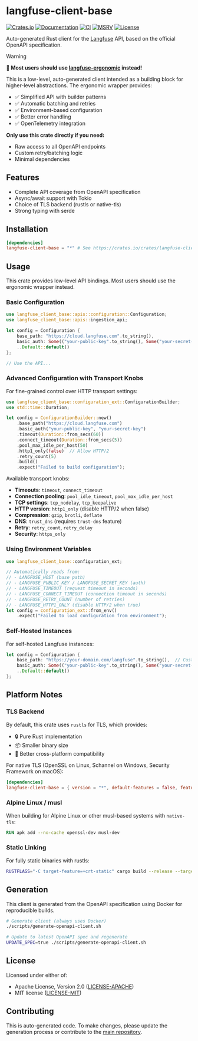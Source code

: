 # langfuse-client-base

[![Crates.io](https://img.shields.io/crates/v/langfuse-client-base.svg)](https://crates.io/crates/langfuse-client-base)
[![Documentation](https://docs.rs/langfuse-client-base/badge.svg)](https://docs.rs/langfuse-client-base)
[![CI](https://github.com/genai-rs/langfuse-client-base/workflows/CI/badge.svg)](https://github.com/genai-rs/langfuse-client-base/actions)
[![MSRV](https://img.shields.io/badge/MSRV-1.82.0-blue)](https://releases.rs/docs/1.82.0/)
[![License](https://img.shields.io/crates/l/langfuse-client-base)](./LICENSE-MIT)

Auto-generated Rust client for the [Langfuse](https://langfuse.com) API, based on the official OpenAPI specification.

> [!WARNING]
> **🚀 Most users should use [langfuse-ergonomic](https://github.com/genai-rs/langfuse-ergonomic) instead!**
> 
> This is a low-level, auto-generated client intended as a building block for higher-level abstractions.
> The ergonomic wrapper provides:
> - ✅ Simplified API with builder patterns
> - ✅ Automatic batching and retries
> - ✅ Environment-based configuration
> - ✅ Better error handling
> - ✅ OpenTelemetry integration
>
> **Only use this crate directly if you need:**
> - Raw access to all OpenAPI endpoints
> - Custom retry/batching logic
> - Minimal dependencies

## Features

- Complete API coverage from OpenAPI specification
- Async/await support with Tokio
- Choice of TLS backend (rustls or native-tls)
- Strong typing with serde

## Installation

```toml
[dependencies]
langfuse-client-base = "*" # See https://crates.io/crates/langfuse-client-base for latest version
```

## Usage

This crate provides low-level API bindings. Most users should use the ergonomic wrapper instead.

### Basic Configuration

```rust
use langfuse_client_base::apis::configuration::Configuration;
use langfuse_client_base::apis::ingestion_api;

let config = Configuration {
    base_path: "https://cloud.langfuse.com".to_string(),
    basic_auth: Some(("your-public-key".to_string(), Some("your-secret-key".to_string()))),
    ..Default::default()
};

// Use the API...
```

### Advanced Configuration with Transport Knobs

For fine-grained control over HTTP transport settings:

```rust
use langfuse_client_base::configuration_ext::ConfigurationBuilder;
use std::time::Duration;

let config = ConfigurationBuilder::new()
    .base_path("https://cloud.langfuse.com")
    .basic_auth("your-public-key", "your-secret-key")
    .timeout(Duration::from_secs(60))
    .connect_timeout(Duration::from_secs(5))
    .pool_max_idle_per_host(50)
    .http1_only(false)  // Allow HTTP/2
    .retry_count(5)
    .build()
    .expect("Failed to build configuration");
```

Available transport knobs:
- **Timeouts**: `timeout`, `connect_timeout`
- **Connection pooling**: `pool_idle_timeout`, `pool_max_idle_per_host`
- **TCP settings**: `tcp_nodelay`, `tcp_keepalive`
- **HTTP version**: `http1_only` (disable HTTP/2 when false)
- **Compression**: `gzip`, `brotli`, `deflate`
- **DNS**: `trust_dns` (requires `trust-dns` feature)
- **Retry**: `retry_count`, `retry_delay`
- **Security**: `https_only`

### Using Environment Variables

```rust
use langfuse_client_base::configuration_ext;

// Automatically reads from:
// - LANGFUSE_HOST (base path)
// - LANGFUSE_PUBLIC_KEY / LANGFUSE_SECRET_KEY (auth)
// - LANGFUSE_TIMEOUT (request timeout in seconds)
// - LANGFUSE_CONNECT_TIMEOUT (connection timeout in seconds)
// - LANGFUSE_RETRY_COUNT (number of retries)
// - LANGFUSE_HTTP1_ONLY (disable HTTP/2 when true)
let config = configuration_ext::from_env()
    .expect("Failed to load configuration from environment");
```

### Self-Hosted Instances

For self-hosted Langfuse instances:

```rust
let config = Configuration {
    base_path: "https://your-domain.com/langfuse".to_string(),  // Custom base path
    basic_auth: Some(("your-public-key".to_string(), Some("your-secret-key".to_string()))),
    ..Default::default()
};
```

## Platform Notes

### TLS Backend

By default, this crate uses `rustls` for TLS, which provides:
- 🔒 Pure Rust implementation
- 📦 Smaller binary size
- 🐧 Better cross-platform compatibility

For native TLS (OpenSSL on Linux, Schannel on Windows, Security Framework on macOS):

```toml
[dependencies]
langfuse-client-base = { version = "*", default-features = false, features = ["native-tls"] }
```

### Alpine Linux / musl

When building for Alpine Linux or other musl-based systems with `native-tls`:

```dockerfile
RUN apk add --no-cache openssl-dev musl-dev
```

### Static Linking

For fully static binaries with rustls:

```bash
RUSTFLAGS="-C target-feature=+crt-static" cargo build --release --target x86_64-unknown-linux-musl
```

## Generation

This client is generated from the OpenAPI specification using Docker for reproducible builds.

```bash
# Generate client (always uses Docker)
./scripts/generate-openapi-client.sh

# Update to latest OpenAPI spec and regenerate
UPDATE_SPEC=true ./scripts/generate-openapi-client.sh
```

## License

Licensed under either of:
- Apache License, Version 2.0 ([LICENSE-APACHE](LICENSE-APACHE))
- MIT license ([LICENSE-MIT](LICENSE-MIT))

## Contributing

This is auto-generated code. To make changes, please update the generation process or contribute to the [main repository](https://github.com/genai-rs/langfuse-ergonomic).